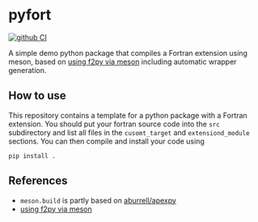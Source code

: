 # pyfort

[![github CI](https://github.com/larsbuntemeyer/pyfort/actions/workflows/ci.yaml/badge.svg)](https://github.com/larsbuntemeyer/pyfort/actions/workflows/ci.yaml)

A simple demo python package that compiles a Fortran extension using meson, based on [using f2py via meson](https://numpy.org/doc/stable/f2py/buildtools/meson.html#automating-wrapper-generation) including automatic wrapper generation.

## How to use

This repository contains a template for a python package with a Fortran extension. You should put your fortran source code into the `src` subdirectory and list all files in the `cusomt_target` and `extensiond_module` sections.
You can then compile and install your code using

```
pip install .
```

## References

* `meson.build` is partly based on [aburrell/apexpy](https://github.com/aburrell/apexpy/blob/main/meson.build)
* [using f2py via meson](https://numpy.org/doc/stable/f2py/buildtools/meson.html#automating-wrapper-generation)
